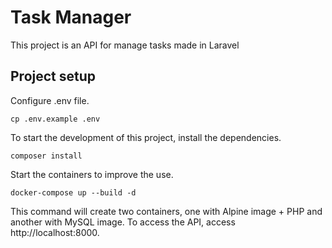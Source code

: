 # Task Manager

This project is an API for manage tasks made in Laravel

## Project setup

Configure .env file.

```
cp .env.example .env
```

To start the development of this project, install the dependencies.

```
composer install
```

Start the containers to improve the use.

```
docker-compose up --build -d
```

This command will create two containers, one with Alpine image + PHP and another with MySQL image. To access the API, access http://localhost:8000.
